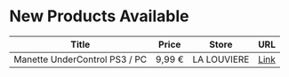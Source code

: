 # New Products Available

| Title | Price | Store | URL |
|---|---|---|---|
| Manette UnderControl PS3 / PC | 9,99 € | LA LOUVIERE | [Link](https://www.cashconverters.be/fr/petit-electromenager/865225-manette-undercontrol-ps3-pc.html) |

